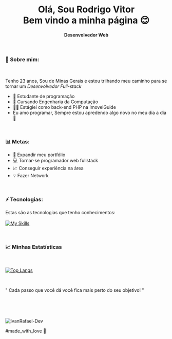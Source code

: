 <h1 style="text-align:center"> 
    Olá, Sou Rodrigo Vitor <br/>
    Bem vindo a minha página 😊  
 </h1>


<h4 style="text-align:center"> Desenvolvedor Web</h4>
    <br>

### 🌼 Sobre mim:

<br>

Tenho 23 anos, Sou de Minas Gerais e estou trilhando meu caminho para se tornar um *Desenvolvedor Full-stack*

* 🚀 Estudante de programação
* 🏫 Cursando Engenharia da Computação
* 👨‍💻 Estágiei como back-end PHP na ImovelGuide
* Eu amo programar, Sempre estou apredendo algo novo no meu dia a dia 🚀

<br>

### 📊 Metas:
* 📂 Expandir meu portfólio
* 💻 Tornar-se programador web fullstack
* 📈 Conseguir experiência na área
* 💡 Fazer Network

<br>


### ⚡ Tecnologias:
 Estas são as tecnologias que tenho conhecimentos: 
 <br> <br>
 [![My Skills](https://skillicons.dev/icons?i=js,html,css,typescript,php,laravel,react)](https://skillicons.dev)

<Br>

### 📈 Minhas Estatísticas
<Br> 

 [![Top Langs](https://github-readme-stats.vercel.app/api/top-langs/?username=RodrigoVitor&show_icons=true&layout=compact&card_width=443)](https://github.com/anuraghazra/github-readme-stats)

<br>

 " Cada passo que você dá você fica mais perto do seu objetivo! "
 
 <br />
<br />
<br />
<p align="left">
  <img src="https://komarev.com/ghpvc/?username=Rodrigo-Vitor" alt="IvanRafael-Dev" />
</p>
<p>
  #made_with_love 🖤
